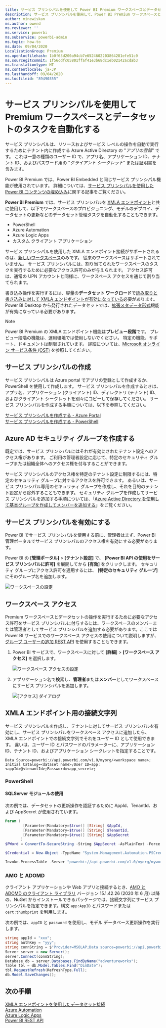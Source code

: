 ```yaml
---
title: サービス プリンシパルを使用して Power BI Premium ワークスペースとデータセットのタスクを自動化する | Microsoft Docs
description: サービス プリンシパルを使用して、Power BI Premium ワークスペースとデータセットの管理タスクを自動化する方法について説明します。
author: minewiskan
ms.author: owend
ms.reviewer: ''
ms.service: powerbi
ms.subservice: powerbi-admin
ms.topic: how-to
ms.date: 09/04/2020
LocalizationGroup: Premium
ms.openlocfilehash: 1b0f63d200a94cb7e6524602203864281efe51c0
ms.sourcegitcommit: 1f56cdfc05801ffaf41e3b68dc1eb02142acdab3
ms.translationtype: HT
ms.contentlocale: ja-JP
ms.lasthandoff: 09/04/2020
ms.locfileid: "89490355"
---
```

# <a name="automate-premium-workspace-and-dataset-tasks-with-service-principals"></a>サービス プリンシパルを使用して Premium ワークスペースとデータセットのタスクを自動化する

サービス プリンシパルは、リソースおよびサービス レベルの操作を自動で実行するためにテナント内に作成する Azure Active Directory の "*アプリの登録*" です。 これは一意の種類のユーザー ID で、アプリ名、アプリケーション ID、テナント ID、およびパスワード用の "*クライアント シークレット*" または証明書を含みます。

Power BI Premium では、Power BI Embedded と同じサービス プリンシパル機能が使用されています。 詳細については、[サービス プリンシパルを使用した Power BI コンテンツの埋め込み](../developer/embedded/embed-service-principal.md)に関する記事をご覧ください。

**Power BI Premium** では、サービス プリンシパルを [XMLA エンドポイント](service-premium-connect-tools.md)と共に使用して、以下でワークスペースのプロビジョニング、モデルのデプロイ、データセットの更新などのデータセット管理タスクを自動化することもできます。

- PowerShell
- Azure Automation
- Azure Logic Apps
- カスタム クライアント アプリケーション

サービス プリンシパルを使用した XMLA エンドポイント接続がサポートされるのは、[新しいワークスペース](../collaborate-share/service-new-workspaces.md)のみです。 従来のワークスペースはサポートされていません。 サービス プリンシパルには、割り当てられたワークスペースのタスクを実行するために必要なアクセス許可のみが与えられます。 アクセス許可は、通常の UPN アカウントと同様に、ワークスペース アクセスを通じて割り当てられます。

書き込み操作を実行するには、容量の**データセット ワークロード**で[読み取りと書き込みに対して XMLA エンドポイントが有効になっている](service-premium-connect-tools.md#enable-xmla-read-write)必要があります。 Power BI Desktop から発行されたデータセットでは、[拡張メタデータ形式](../connect-data/desktop-enhanced-dataset-metadata.md)機能が有効になっている必要があります。

> [!NOTE]
> Power BI Premium の XMLA エンドポイント機能は**プレビュー段階**です。 プレビュー段階の機能は、運用環境では使用しないでください。 特定の機能、サポート、ドキュメントは制限されています。  詳細については、[Microsoft オンライン サービス条件 (OST)](https://www.microsoft.com/licensing/product-licensing/products?rtc=1) を参照してください。

## <a name="create-a-service-principal"></a>サービス プリンシパルの作成

サービス プリンシパルは Azure portal でアプリの登録として作成するか、PowerShell を使用して作成します。 サービス プリンシパルを作成するときは、アプリ名、アプリケーション (クライアント) ID、ディレクトリ (テナント) ID、およびクライアント シークレットを別々にコピーして保存してください。 サービス プリンシパルを作成する手順については、以下を参照してください。

[サービス プリンシパルを作成する - Azure Portal](https://docs.microsoft.com/azure/active-directory/develop/howto-create-service-principal-portal)   
[サービス プリンシパルを作成する - PowerShell](https://docs.microsoft.com/azure/active-directory/develop/howto-authenticate-service-principal-powershell)

## <a name="create-an-azure-ad-security-group"></a>Azure AD セキュリティ グループを作成する

既定では、サービス プリンシパルにはそれが有効にされたテナント設定へのアクセス権があります。 ご利用の管理者設定に応じて、特定のセキュリティ グループまたは組織全体へのアクセス権を付与することができます。

サービス プリンシパルのアクセス権を特定のテナント設定に制限するには、特定のセキュリティ グループに対するアクセスを許可できます。 あるいは、サービス プリンシパル専用のセキュリティ グループを作成し、それを目的のテナント設定から除外することもできます。 セキュリティ グループを作成してサービス プリンシパルを追加する手順については、「[Azure Active Directory を使用して基本グループを作成してメンバーを追加する](https://docs.microsoft.com/azure/active-directory/fundamentals/active-directory-groups-create-azure-portal)」をご覧ください。

## <a name="enable-service-principals"></a>サービス プリンシパルを有効にする

Power BI でサービス プリンシパルを使用する前に、管理者はまず、Power BI 管理ポータルでサービス プリンシパルのアクセス権を有効にする必要があります。

Power BI の **[管理ポータル]**  >  **[テナント設定]** で、 **[Power BI API の使用をサービス プリンシパルに許可]** を展開してから **[有効]** をクリックします。 セキュリティ グループにアクセス許可を適用するには、 **[特定のセキュリティ グループ]** にそのグループ名を追加します。

![ワークスペースの設定](media/service-premium-service-principal/admin-portal.png)

## <a name="workspace-access"></a>ワークスペース アクセス

Premium ワークスペースとデータセットの操作を実行するために必要なアクセス許可をサービス プリンシパルに付与するには、ワークスペースのメンバーまたは管理者としてサービス プリンシパルを追加する必要があります。ここでは Power BI サービスでのワークスペース アクセスの使用について説明しますが、[グループ ユーザーの追加 REST API](https://docs.microsoft.com/rest/api/power-bi/groups/addgroupuser) を使用することもできます。

1. Power BI サービスで、ワークスペースに対して **[詳細]**  >  **[ワークスペース アクセス]** を選択します。

    ![ワークスペース アクセスの設定](media/service-premium-service-principal/workspace-access.png)

2. アプリケーション名で検索し、**管理者**または**メンバー**としてワークスペースにサービス プリンシパルを追加します。

    ![[アクセス] ダイアログ](media/service-premium-service-principal/add-service-principal-in-the-UI.png)

## <a name="connection-strings-for-the-xmla-endpoint"></a>XMLA エンドポイント用の接続文字列

サービス プリンシパルを作成し、テナントに対してサービス プリンシパルを有効にし、サービス プリンシパルをワークスペース アクセスに追加したら、XMLA エンドポイントでの接続文字列でそれをユーザー ID として使用できます。 違いは、ユーザー ID とパスワードのパラメーターに、アプリケーション ID、テナント ID、およびアプリケーション シークレットを指定することです。

`Data Source=powerbi://api.powerbi.com/v1.0/myorg/<workspace name>; Initial Catalog=<dataset name>;User ID=app:<appId>@<tenantId>;Password=<app_secret>;`

### <a name="powershell"></a>PowerShell

#### <a name="using-sqlserver-module"></a>SQLServer モジュールの使用

次の例では、データセットの更新操作を認証するために AppId、TenantId、および AppSecret が使用されています。

```powershell
Param (
        [Parameter(Mandatory=$true)] [String] $AppId,
        [Parameter(Mandatory=$true)] [String] $TenantId,
        [Parameter(Mandatory=$true)] [String] $AppSecret
       )
$PWord = ConvertTo-SecureString -String $AppSecret -AsPlainText -Force

$Credential = New-Object -TypeName "System.Management.Automation.PSCredential" -ArgumentList $AppId, $PWord

Invoke-ProcessTable -Server "powerbi://api.powerbi.com/v1.0/myorg/myworkspace" -TableName "mytable" -DatabaseName "mydataset" -RefreshType "Full" -ServicePrincipal -ApplicationId $AppId -TenantId $TenantId -Credential $Credential
```

### <a name="amo-and-adomd"></a>AMO と ADOMD

クライアント アプリケーションや Web アプリと接続するとき、[AMO と ADOMD のクライアント ライブラリ](https://docs.microsoft.com/azure/analysis-services/analysis-services-data-providers) バージョン 15.1.42.26 (2020 年 6 月) 以降の、NuGet からインストールできるパッケージでは、接続文字列にサービス プリンシパルを指定できます。構文 `app:AppID` とパスワードまたは `cert:thumbprint` を利用します。

次の例では、`appID` と `password` を使用し、モデル データベース更新操作を実行します。

```csharp
string appId = "xxx";
string authKey = "yyy";
string connString = $"Provider=MSOLAP;Data source=powerbi://api.powerbi.com/v1.0/<tenant>/<workspacename>;Initial catalog=<datasetname>;User ID=app:{appId};Password={authKey};";
Server server = new Server();
server.Connect(connString);
Database db = server.Databases.FindByName("adventureworks");
Table tbl = db.Model.Tables.Find("DimDate");
tbl.RequestRefresh(RefreshType.Full);
db.Model.SaveChanges();
```

## <a name="next-steps"></a>次の手順

[XMLA エンドポイントを使用したデータセット接続](service-premium-connect-tools.md)  
[Azure Automation](https://docs.microsoft.com/azure/automation)  
[Azure Logic Apps](https://docs.microsoft.com/azure/logic-apps/)  
[Power BI REST API](https://docs.microsoft.com/rest/api/power-bi/)
